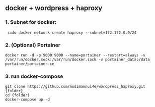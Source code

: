 ## docker + wordpress + haproxy

### 1. Subnet for docker:

```
 sudo docker network create haproxy --subnet=172.172.0.0/24
```

### 2. (Optional) Portainer

```
docker run -d -p 9000:9000 --name=portainer --restart=always -v /var/run/docker.sock:/var/run/docker.sock -v portainer_data:/data portainer/portainer-ce
```

### 3. run docker-compose

```
git clone https://github.com/nudimannui4e/wordpress_haproxy.git {folder}
cd {folder}
docker-compose up -d
```
